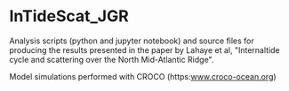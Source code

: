 # InTideScat_JGR

Analysis scripts (python and jupyter notebook) and source files for producing the results presented in the paper by Lahaye et al, "Internaltide cycle and scattering over the North Mid-Atlantic Ridge".

Model simulations performed with CROCO (https:www.croco-ocean.org)
